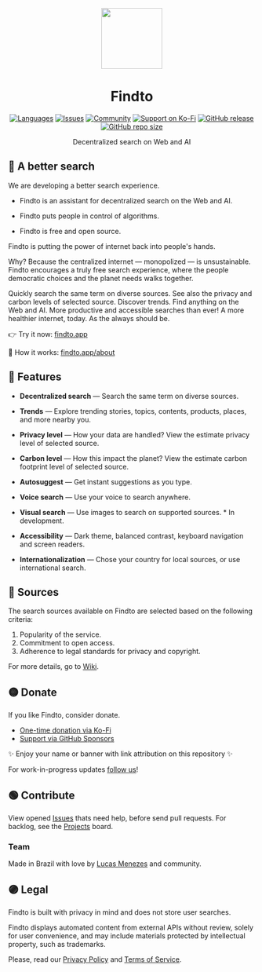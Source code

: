 <div align="center">
<a href="https://findto.app/?utm_source=findto_repo">
<img height="124" src="https://findto.app/findto-icon-color.svg">
</a>
</div>

<h1 align="center">Findto</h1>

<p align="center">
<a href="https://github.com/lucasm/findto/wiki" target="_blank"><img alt="Languages" src="https://img.shields.io/badge/translations-2-ffff8b?logo=json&logoColor=white"></a>
<a href="https://github.com/lucasm/findto/issues" target="_blank"><img alt="Issues" src="https://img.shields.io/github/issues/lucasm/findto?color=ff9393&logo=github&logoColor=white"></a>
<a href="https://discord.gg/gEDm5MU6pq" target="_blank"><img alt="Community" src="https://img.shields.io/discord/866829154032812073?color=d0abff&label=members&logo=discord&logoColor=white"></a>
<a href="https://ko-fi.com/findto" target="_blank"><img alt="Support on Ko-Fi" src="https://img.shields.io/badge/donate-$5-82cdff?logo=kofi&logoColor=white"></a>
<a href="https://github.com/lucasm/findto/releases" target="_blank"><img alt="GitHub release" src="https://img.shields.io/github/v/release/lucasm/findto?label=version&color=71f8ce&logo=github&logoColor=white"></a>
<a href="https://github.com/lucasm/findto" target="_blank"><img alt="GitHub repo size" src="https://img.shields.io/github/repo-size/lucasm/findto?label=size&color=71f8ce&logo=github&logoColor=white"></a>
</p>

<p align="center">
Decentralized search on Web and AI <br>
</p>

## 🔎 A better search

We are developing a better search experience.

- Findto is an assistant for decentralized search on the Web and AI.

- Findto puts people in control of algorithms.

- Findto is free and open source.

Findto is putting the power of internet back into people's hands.

Why?
Because the centralized internet — monopolized — is unsustainable. Findto encourages a truly free search experience, where the people democratic choices and the planet needs walks together.

Quickly search the same term on diverse sources. See also the privacy and carbon levels of selected source. Discover trends. Find anything on the Web and AI. More productive and accessible searches than ever! A more healthier internet, today. As the always should be.

👉 Try it now: [findto.app](https://findto.app)

🤔 How it works: [findto.app/about](https://findto.app/about)

## 🔵 Features

- **Decentralized search** — Search the same term on diverse sources.

- **Trends** — Explore trending stories, topics, contents, products, places, and more nearby you.

- **Privacy level** — How your data are handled? View the estimate privacy level of selected source.

- **Carbon level** — How this impact the planet? View the estimate carbon footprint level of selected source.

- **Autosuggest** — Get instant suggestions as you type.

- **Voice search** — Use your voice to search anywhere.

- **Visual search** — Use images to search on supported sources. \* In development.

- **Accessibility** — Dark theme, balanced contrast, keyboard navigation and screen readers.

- **Internationalization** — Chose your country for local sources, or use international search.

## 🔴 Sources

The search sources available on Findto are selected based on the following criteria:

1. Popularity of the service.
1. Commitment to open access.
1. Adherence to legal standards for privacy and copyright.

For more details, go to [Wiki](https://github.com/lucasm/findto/wiki).

## 🟡 Donate

If you like Findto, consider donate.

- [One-time donation via Ko-Fi](https://ko-fi.com/findto)
- [Support via GitHub Sponsors](https://github.com/sponsors/lucasm)

✨ Enjoy your name or banner with link attribution on this repository ✨

For work-in-progress updates [follow us](https://x.com/findto.app)!

## 🟢 Contribute

View opened [Issues](https://github.com/lucasm/findto/issues) thats need help, before send pull requests. For backlog, see the [Projects](https://github.com/lucasm/findto/projects) board.

### Team

Made in Brazil with love by [Lucas Menezes](https://lucasm.dev/?utm_source=findto_app) and community.

## 🟣 Legal

Findto is built with privacy in mind and does not store user searches.

Findto displays automated content from external APIs without review, solely for user convenience, and may include materials protected by intellectual property, such as trademarks.

Please, read our [Privacy Policy](https://findto.app/privacy) and [Terms of Service](https://findto.app/terms).
